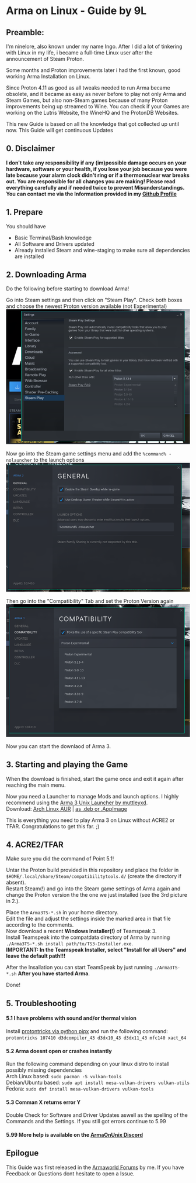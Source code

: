 # Arma on Linux - Guide by 9L



## Preamble:

I'm ninelore, also known under my name Ingo. After I did a lot of tinkering with Linux in my life, i became a full-time Linux user after the announcement of Steam Proton.

Some months and Proton improvements later i had the first known, good working Arma Installation on Linux.

Since Proton 4.11 as good as all tweaks needed to run Arma became obsolete, and it became as easy as never before to play not only Arma and Steam Games, but also non-Steam games because of many Proton improvements being up streamed     to Wine. You can check if your Games are working on the Lutris Website, the WineHQ and the ProtonDB Websites.

This new Guide is based on all the knowledge that got collected up until now. This Guide will get continuous Updates

## 0. Disclaimer

**I don't take any responsibility if any (im)possible damage occurs on your hardware, software or your health, if you lose your job because you were late because your alarm clock didn't ring or if a thermonuclear war breaks out. You     are responsible for all changes you are making! Please read everything carefully and if needed twice to prevent Misunderstandings. You can contact me via the Information provided in my [Github Profile](https://github.com/ninelore)**

## 1. Prepare

You should have
- Basic Terminal/Bash knowledge
- All Software and Drivers updated
- Already installed Steam and wine-staging to make sure all dependencies are installed

## 2. Downloading Arma

Do the following before starting to download Arma!

Go into Steam settings and then click on "Steam Play". Check both boxes and choose the newest Proton version available (not Experimental)
![Steam Play Settings](guide-images/steamplaysettings.png)

Now go into the Steam game settings menu and add the `%command% -nolauncher` to the launch options
![Arma Launch Options in Steam](guide-images/armalaunchoptions.png)

Then go into the "Compatibility" Tab and set the Proton Version again
![Arma Proton version](guide-images/armaprotonversion.png)

Now you can start the downlaod of Arma 3.  

## 3. Starting and playing the Game

When the download is finished, start the game once and exit it again after reaching the main menu.

Now you need a Launcher to manage Mods and launch options. I highly recommend using the [Arma 3 Unix Launcher by muttleyxd](https://github.com/muttleyxd/arma3-unix-launcher).  
Download: [Arch Linux AUR](https://aur.archlinux.org/packages/arma3-unix-launcher-bin) | [as .deb or .AppImage](https://github.com/muttleyxd/arma3-unix-launcher/releases/latest)

This is everything you need to play Arma 3 on Linux without ACRE2 or TFAR. Congratulations to get this far. ;)

## 4. ACRE2/TFAR

Make sure you did the command of Point 5.1!

Untar the Proton build provided in this repository and place the folder in `$HOME/.local/share/Steam/compatibilitytools.d/` (create the directory if absent).  
Restart Steam(!) and go into the Steam game settings of Arma again and change the Proton version the the one we just installed (see the 3rd picture in 2.).

Place the `Arma3TS-*.sh` in your home directory.  
Edit the file and adjust the settings inside the marked area in that file according to the comments.  
Now download a recent **Windows Installer(!)** of Teamspeak 3.  
Install Teamspeak into the compatdata directory of Arma by running `./Arma3TS-*.sh install path/to/TS3-Installer.exe`.  
**IMPORTANT: In the Teamspeak Installer, select "Install for all Users" and leave the default path!!!**

After the Insallation you can start TeamSpeak by just running `./Arma3TS-*.sh` **After you have started Arma**.

Done!

## 5. Troubleshooting

#### 5.1 I have problems with sound and/or thermal vision  
Install [protontricks via python pipx](https://github.com/Matoking/protontricks#pipx-recommended) and run the following command:  
`protontricks 107410 d3dcompiler_43 d3dx10_43 d3dx11_43 mfc140 xact_64`

#### 5.2 Arma doesnt open or crashes instantly
Run the following command depending on your linux distro to install possibly missing dependencies  
Arch Linux based: `sudo pacman -S vulkan-tools`  
Debian/Ubuntu based: `sudo apt install mesa-vulkan-drivers vulkan-utils`  
Fedora: `sudo dnf install mesa-vulkan-drivers vulkan-tools`

#### 5.3 Comman X returns error Y
Double Check for Software and Driver Updates aswell as the spelling of the Commands and the Settings. If you still got errors continue to 5.99

#### 5.99 More help is available on the [ArmaOnUnix Discord](https://discord.gg/p28Ra36)

## Epilogue

This Guide was first released in the [Armaworld Forums]() by me. If you have Feedback or Questions dont hesitate to open a Issue.
